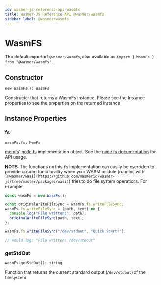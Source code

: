 ```yaml
---
id: wasmer-js-reference-api-wasmfs
title: Wasmer-JS Reference API @wasmer/wasmfs
sidebar_label: @wasmer/wasmfs
---
```


# WasmFS

The default export of `@wasmer/wasmfs`, also available as `import { WasmFs } from "@wasmer/wasmfs"`.

## Constructor

`new WasmFs(): WasmFs`

Constructor that returns a WasmFs instance. Please see the Instance properties to see the properties on the returned instance

## Instance Properties

### fs

`wasmFs.fs: MemFs`

[memfs](https://github.com/streamich/memfs)' [node fs](https://nodejs.org/api/fs.html) implementation object. See the [node fs documentation](https://nodejs.org/api/fs.html) for API usage.

**NOTE:** The functions on this `fs` implementation can easily be overriden to provide custom functionality when your WASM module (running with `[@wasmer/wasi](https://github.com/wasmerio/wasmer-js/tree/master/packages/wasi)`) tries to do file system operations. For example:

```javascript
const wasmFs = new WasmFs();

const originalWriteFileSync = wasmFs.fs.writeFileSync;
wasmFs.fs.writeFileSync = (path, text) => {
  console.log("File written:", path);
  originalWriteFileSync(path, text);
};

wasmFs.fs.writeFileSync("/dev/stdout", "Quick Start!");

// Would log: "File written: /dev/stdout"
```

### getStdOut

`wasmFs.getStdOut(): string`

Function that returns the current standard output (`/dev/stdout`) of the filesystem.
